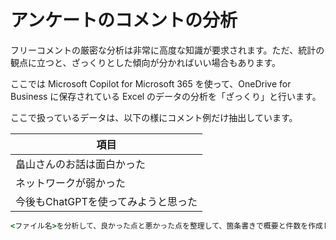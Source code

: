 # アンケートのコメントの分析

フリーコメントの厳密な分析は非常に高度な知識が要求されます。ただ、統計の観点に立つと、ざっくりとした傾向が分かればいい場合もあります。

ここでは Microsoft Copilot for Microsoft 365 を使って、OneDrive for Business に保存されている Excel のデータの分析を「ざっくり」と行います。


ここで扱っているデータは、以下の様にコメント例だけ抽出しています。

| 項目 |
| --- |
| 畠山さんのお話は面白かった |
| ネットワークが弱かった |
| 今後もChatGPTを使ってみようと思った |


```cmd
<ファイル名>を分析して、良かった点と悪かった点を整理して、箇条書きで概要と件数を作成してください。件数の多い順番に並び替えてください。
```